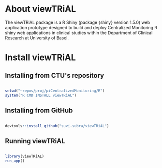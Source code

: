 # **About viewTRiAL**

The viewTRiAL package is a R Shiny (package {shiny} version 1.5.0) web application prototype designed to build and deploy Centralized Monitoring 
R shiny web applications in clinical studies within the Department of Clinical Research at University of Basel. 

# **Install viewTRiAL**

## Installing from CTU's repository 

```r

setwd("~repos/proj/piCentralizedMonitoring/R")
system("R CMD INSTALL viewTRiAL")

```

## Installing from GitHub

```r

devtools::install_github("suvi-subra/viewTRiAL")

```

## Running viewTRiAL

```r

library(viewTRiAL)
run_app()

```
